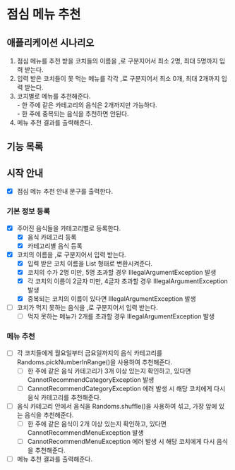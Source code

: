 # 점심 메뉴 추천

## 애플리케이션 시나리오
1. 점심 메뉴를 추천 받을 코치들의 이름을 ,로 구분지어서 최소 2명, 최대 5명까지 입력 받는다.
2. 입력 받은 코치들이 못 먹는 메뉴를 각각 ,로 구분지어서 최소 0개, 최대 2개까지 입력 받는다.
3. 코치별로 메뉴를 추천해준다.
<br> - 한 주에 같은 카테고리의 음식은 2개까지만 가능하다.
<br> - 한 주에 중복되는 음식을 추천하면 안된다.
4. 메뉴 추천 결과를 출력해준다.

## 기능 목록

## 시작 안내
- [x] 점심 메뉴 추천 안내 문구를 출력한다.

### 기본 정보 등록
- [x] 주어진 음식들을 카테고리별로 등록한다.
  - [x] 음식 카테고리 등록
  - [x] 카테고리별 음식 등록
- [x] 코치의 이름을 ,로 구분지어서 입력 받는다.
  - [x] 입력 받은 코치 이름을 List 형태로 변환시켜준다. 
  - [x] 코치의 수가 2명 미만, 5명 초과할 경우 IllegalArgumentException 발생
  - [x] 각 코치의 이름이 2글자 미만, 4글자 초과할 경우 IllegalArgumentException 발생
  - [x] 중복되는 코치의 이름이 있다면 IllegalArgumentException 발생
- [ ] 코치가 먹지 못하는 음식을 ,로 구분지어서 입력 받는다.
  - [ ] 먹지 못하는 메뉴가 2개를 초과할 경우 IllegalArgumentException 발생

### 메뉴 추천
- [ ] 각 코치들에게 월요일부터 금요일까지의 음식 카테고리를 Randoms.pickNumberInRange()을 사용하여 추천해준다.
  - [ ] 한 주에 같은 음식 카테고리가 3개 이상 있는지 확인하고, 있다면 CannotRecommendCategoryException 발생
  - [ ] CannotRecommendCategoryException 에러 발생 시 해당 코치에게 다시 음식 카테고리를 추천해준다.
- [ ] 음식 카테고리 안에서 음식을 Randoms.shuffle()을 사용하여 섞고, 가장 앞에 있는 음식을 추천해준다.
  - [ ] 한 주에 같은 음식이 2개 이상 있는지 확인하고, 있다면 CannotRecommendMenuException 발생
  - [ ] CannotRecommendMenuException 에러 발생 시 해당 코치에게 다시 음식을 추천해준다. 
- [ ] 메뉴 추천 결과를 출력해준다.
